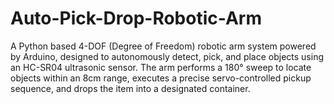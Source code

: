 # Auto-Pick-Drop-Robotic-Arm
A Python based 4-DOF (Degree of Freedom) robotic arm system powered by Arduino, designed to autonomously detect, pick, and place objects using an HC-SR04 ultrasonic sensor. The arm performs a 180° sweep to locate objects within an 8cm range, executes a precise servo-controlled pickup sequence, and drops the item into a designated container.
